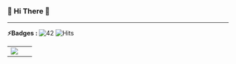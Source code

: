 ### 👋 Hi There 👋

---

**⚡️Badges :** ![42](https://badge42.vercel.app/api/v2/cl31qu8un001109mnzxb3no9c/stats?cursusId=21&coalitionId=88) ![Hits](https://hits.seeyoufarm.com/api/count/incr/badge.svg?url=https%3A%2F%2Fgithub.com%armadimon)

<table>
  <tr>
    <td valign="top" width="57.5%">
      <a href="https://github.com/JaeSeoKim/badge42">
        <img src="https://badge42.herokuapp.com/api/stats/juahn?privacyEmail=true" align="center"/>
    </td>
<!--     <td valign="top" width="43.5%">
      <a href="https://solved.ac/xuzhunhe">
        <img src="http://mazassumnida.wtf/api/v2/generate_badge?boj=xuzhunhe" align="center"/>
    </td> -->
  </tr>
</table> 
